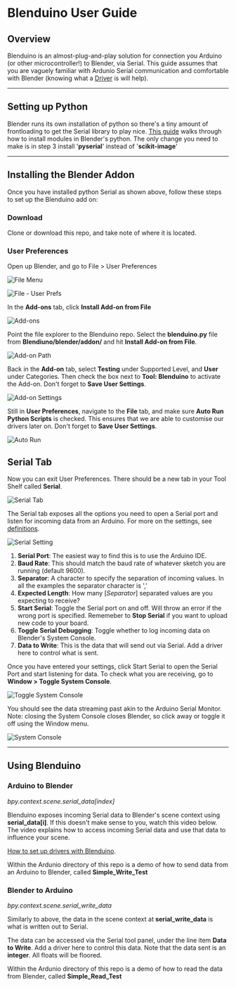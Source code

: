 # Blenduino User Guide

## Overview

Blenduino is an almost-plug-and-play solution for connection you Arduino (or other microcontroller!) to Blender, via Serial. This guide assumes that you are vaguely familiar with Ardunio Serial communication and comfortable with Blender (knowing what a [Driver](https://docs.blender.org/manual/en/dev/animation/drivers/index.html) is will help).

---

## Setting up Python
Blender runs its own installation of python so there's a tiny amount of frontloading to get the Serial library to play nice. [This guide](http://www.codeplastic.com/2019/03/12/how-to-install-python-modules-in-blender/) walks through how to install modules in Blender's python. The only change you need to make is in step 3 install '**pyserial**' instead of '**scikit-image**'

---

## Installing the Blender Addon
Once you have installed python Serial as shown above, follow these steps to set up the Blenduino add on:

### Download
Clone or download this repo, and take note of where it is located.

### User Preferences
Open up Blender, and go to File > User Preferences

![File Menu](img/001-file.JPG?raw=true "File")

![File - User Prefs](img/002-file-menu.JPG?raw=true "User Prefs")

In the **Add-ons** tab, click **Install Add-on from File**

![Add-ons](img/003-install.JPG?raw=true "Add-ons")

Point the file explorer to the Blenduino repo. Select the **blenduino.py** file from **Blendiuno/blender/addon/** and hit **Install Add-on from File**.

![Add-on Path](img/004-install-file.JPG?raw=true "Add-on Path")

Back in the **Add-on** tab, select **Testing** under Supported Level, and **User** under Categories. Then check the box next to **Tool: Blenduino** to activate the Add-on. Don't forget to **Save User Settings**.

![Add-on Settings](img/005-install-testing.JPG?raw=true "Add-on Settings")

Still in **User Preferences**, navigate to the **File** tab, and make sure **Auto Run Python Scripts** is checked. This ensures that we are able to customise our drivers later on. Don't forget to **Save User Settings**.

![Auto Run](img/005-auto-execute.JPG?raw=true "Auto Run")

## Serial Tab

Now you can exit User Preferences. There should be a new tab in your Tool Shelf called **Serial**.

![Serial Tab](img/006-serial-tab.JPG?raw=true "Serial Tab")

The Serial tab exposes all the options you need to open a Serial port and listen for incoming data from an Arduino. For more on the settings, see [definitions](definitions.md).

![Serial Setting](img/007-settings.JPG?raw=true "Serial Settings")

1. **Serial Port**: The easiest way to find this is to use the Arduino IDE.
2. **Baud Rate**: This should match the baud rate of whatever sketch you are running (default 9600).
3. **Separator**: A character to specify the separation of incoming values. In all the examples the separator character is ','
4. **Expected Length**: How many [*Separator*] separated values are you expecting to receive?
5. **Start Serial**: Toggle the Serial port on and off. Will throw an error if the wrong port is specified. Rememeber to **Stop Serial** if you want to upload new code to your board.
6. **Toggle Serial Debugging**: Toggle whether to log incoming data on Blender's System Console.
7. **Data to Write**: This is the data that will send out via Serial. Add a driver here to control what is sent. 

Once you have entered your settings, click Start Serial to open the Serial Port and start listening for data. To check what you are receiving, go to **Window > Toggle System Console**.

![Toggle System Console](img/008-console.JPG?raw=true "Toggle System Console")

You should see the data streaming past akin to the Arduino Serial Monitor. Note: closing the System Console closes Blender, so click away or toggle it off using the Window menu.

![System Console](img/009-serial-console.JPG?raw=true "System Console")

---

## Using Blenduino

### Arduino to Blender

*bpy.context.scene.serial_data[index]*

Blenduino exposes incoming Serial data to Blender's scene context using **serial_data[i]**. If this doesn't make sense to you, watch this video below. The video explains how to access incoming Serial data and use that data to influence your scene.

[How to set up drivers with Blenduino](https://youtu.be/yBkZgEqRoPI).

Within the Ardunio directory of this repo is a demo of how to send data from an Arduino to Blender, called **Simple_Write_Test**

### Blender to Arduino

*bpy.context.scene.serial_write_data*

Similarly to above, the data in the scene context at **serial_write_data** is what is written out to Serial. 

The data can be accessed via the Serial tool panel, under the line item **Data to Write**. Add a driver here to control this data. Note that the data sent is an **integer**. All floats will be floored.

Within the Ardunio directory of this repo is a demo of how to read the data from Blender, called **Simple_Read_Test**
